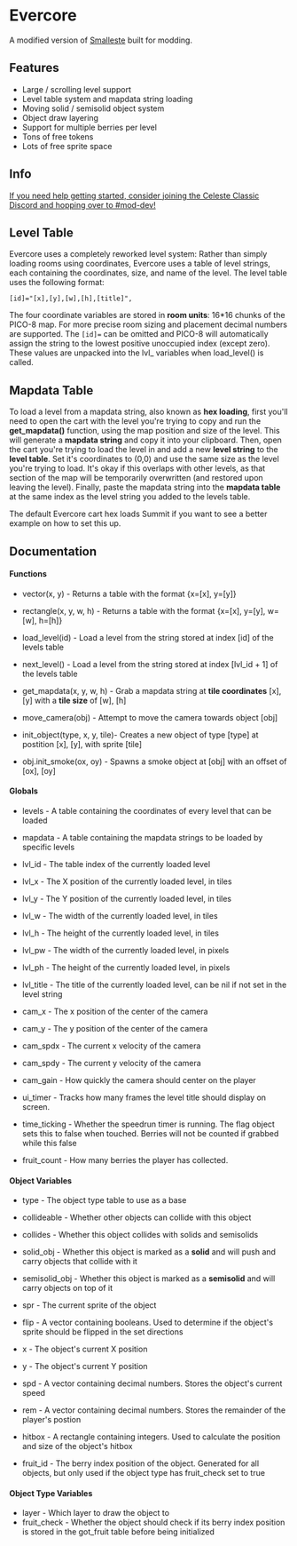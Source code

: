 # Evercore
A modified version of [Smalleste](https://github.com/CelesteClassic/smalleste) built for modding.

## Features

  * Large / scrolling level support
  * Level table system and mapdata string loading
  * Moving solid / semisolid object system
  * Object draw layering
  * Support for multiple berries per level
  * Tons of free tokens
  * Lots of free sprite space

## Info

  [If you need help getting started, consider joining the Celeste Classic Discord and hopping over to #mod-dev!](https://discord.com/invite/9Dm3NCS)

## Level Table

Evercore uses a completely reworked level system: Rather than simply loading rooms using coordinates, Evercore uses a table of level strings, each containing the coordinates, size, and name of the level.
The level table uses the following format:

`[id]="[x],[y],[w],[h],[title]",`

The four coordinate variables are stored in **room units**: 16\*16 chunks of the PICO-8 map. For more precise room sizing and placement decimal numbers are supported.
The `[id]=` can be omitted and PICO-8 will automatically assign the string to the lowest positive unoccupied index (except zero).
These values are unpacked into the lvl_ variables when load_level() is called.

## Mapdata Table

To load a level from a mapdata string, also known as **hex loading**, first you'll need to open the cart with the level you're trying to copy and run the **get_mapdata()** function, using the map position and size of the level. This will generate a **mapdata string** and copy it into your clipboard.
Then, open the cart you're trying to load the level in and add a new **level string** to the **level table**. Set it's coordinates to (0,0) and use the same size as the level you're trying to load. It's okay if this overlaps with other levels, as that section of the map will be temporarily overwritten (and restored upon leaving the level).
Finally, paste the mapdata string into the **mapdata table** at the same index as the level string you added to the levels table.

The default Evercore cart hex loads Summit if you want to see a better example on how to set this up.

## Documentation

#### Functions

  * vector(x, y) - Returns a table with the format {x=[x], y=[y]}
  * rectangle(x, y, w, h) - Returns a table with the format {x=[x], y=[y], w=[w], h=[h]}

  * load_level(id) - Load a level from the string stored at index [id] of the levels table
  * next_level() - Load a level from the string stored at index [lvl_id + 1] of the levels table
  
  * get_mapdata(x, y, w, h) - Grab a mapdata string at **tile coordinates** [x], [y] with a **tile size** of [w], [h]
  
  * move_camera(obj) - Attempt to move the camera towards object [obj]
  
  * init_object(type, x, y, tile)- Creates a new object of type [type] at postition [x], [y], with sprite [tile]
  * obj.init_smoke(ox, oy) - Spawns a smoke object at [obj] with an offset of [ox], [oy]
  
#### Globals

  * levels - A table containing the coordinates of every level that can be loaded
  * mapdata - A table containing the mapdata strings to be loaded by specific levels

  * lvl_id - The table index of the currently loaded level

  * lvl_x - The X position of the currently loaded level, in tiles
  * lvl_y - The Y position of the currently loaded level, in tiles
  * lvl_w - The width of the currently loaded level, in tiles
  * lvl_h - The height of the currently loaded level, in tiles
  
  * lvl_pw - The width of the currently loaded level, in pixels
  * lvl_ph - The height of the currently loaded level, in pixels
  
  * lvl_title - The title of the currently loaded level, can be nil if not set in the level string
  
  * cam_x - The x position of the center of the camera
  * cam_y - The y position of the center of the camera
  
  * cam_spdx - The current x velocity of the camera
  * cam_spdy - The current y velocity of the camera
  
  * cam_gain - How quickly the camera should center on the player
  
  * ui_timer - Tracks how many frames the level title should display on screen.
  
  * time_ticking - Whether the speedrun timer is running. The flag object sets this to false when touched. Berries will not be counted if grabbed while this false
  * fruit_count - How many berries the player has collected.
  
#### Object Variables

  * type - The object type table to use as a base
  
  * collideable - Whether other objects can collide with this object
  * collides - Whether this object collides with solids and semisolids
  * solid_obj - Whether this object is marked as a **solid** and will push and carry objects that collide with it
  * semisolid_obj - Whether this object is marked as a **semisolid** and will carry objects on top of it
  
  * spr - The current sprite of the object
  * flip - A vector containing booleans. Used to determine if the object's sprite should be flipped in the set directions
  
  * x - The object's current X position
  * y - The object's current Y position
  * spd - A vector containing decimal numbers. Stores the object's current speed
  * rem - A vector containing decimal numbers. Stores the remainder of the player's postion
  
  * hitbox - A rectangle containing integers. Used to calculate the position and size of the object's hitbox
  
  * fruit_id - The berry index position of the object. Generated for all objects, but only used if the object type has fruit_check set to true
  
#### Object Type Variables

  * layer - Which layer to draw the object to
  * fruit_check - Whether the object should check if its berry index position is stored in the got_fruit table before being initialized